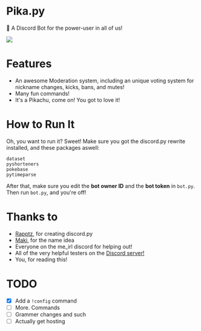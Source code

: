 # Pika.py
🤖 A Discord Bot for the power-user in all of us!

<a href="https://discordbots.org/bot/412042272268615680">
  <img src="https://discordbots.org/api/widget/412042272268615680.svg" />
</a>

# Features
* An awesome Moderation system, including an unique voting system for nickname changes, kicks, bans, and mutes!
* Many fun commands!
* It's a Pikachu, come on! You got to love it!

# How to Run It
Oh, you want to run it? Sweet!
Make sure you got the discord.py rewrite installed, and these packages aswell:
```
dataset
pyshorteners
pokebase
pytimeparse
```
After that, make sure you edit the **bot owner ID** and the **bot token** in ``bot.py``.
Then run ``bot.py``, and you're off!

# Thanks to
* [Rapptz](https://github.com/Rapptz), for creating discord.py
* [Maki](https://maki.cat), for the name idea
* Everyone on the me_irl discord for helping out!
* All of the very helpful testers on the [Discord server!](https://discord.gg/8vFPUhV)
* You, for reading this!

# TODO
- [x] Add a ``!config`` command
- [ ] More. Commands
- [ ] Grammer changes and such
- [ ] Actually get hosting
